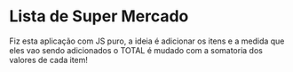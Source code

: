 # Lista de Super Mercado

Fiz esta aplicação com JS puro, a ideia é adicionar os itens e a medida que eles vao sendo adicionados o TOTAL é mudado com a somatoria dos valores de cada item!
